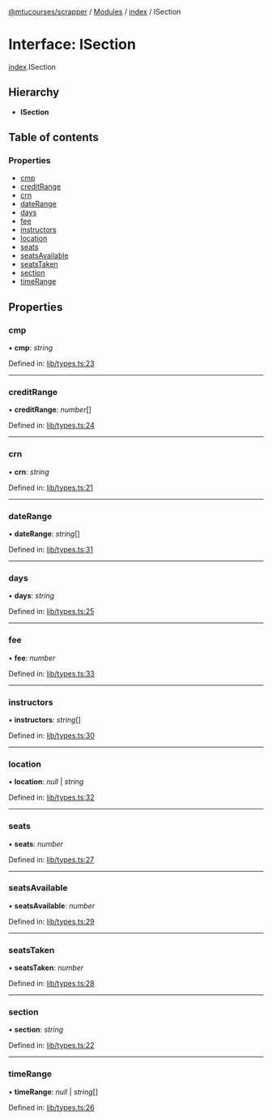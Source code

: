 [@mtucourses/scrapper](../README.md) / [Modules](../modules.md) / [index](../modules/index.md) / ISection

# Interface: ISection

[index](../modules/index.md).ISection

## Hierarchy

* **ISection**

## Table of contents

### Properties

- [cmp](index.isection.md#cmp)
- [creditRange](index.isection.md#creditrange)
- [crn](index.isection.md#crn)
- [dateRange](index.isection.md#daterange)
- [days](index.isection.md#days)
- [fee](index.isection.md#fee)
- [instructors](index.isection.md#instructors)
- [location](index.isection.md#location)
- [seats](index.isection.md#seats)
- [seatsAvailable](index.isection.md#seatsavailable)
- [seatsTaken](index.isection.md#seatstaken)
- [section](index.isection.md#section)
- [timeRange](index.isection.md#timerange)

## Properties

### cmp

• **cmp**: *string*

Defined in: [lib/types.ts:23](https://github.com/Michigan-Tech-Courses/scrapper/blob/41d5d8d/src/lib/types.ts#L23)

___

### creditRange

• **creditRange**: *number*[]

Defined in: [lib/types.ts:24](https://github.com/Michigan-Tech-Courses/scrapper/blob/41d5d8d/src/lib/types.ts#L24)

___

### crn

• **crn**: *string*

Defined in: [lib/types.ts:21](https://github.com/Michigan-Tech-Courses/scrapper/blob/41d5d8d/src/lib/types.ts#L21)

___

### dateRange

• **dateRange**: *string*[]

Defined in: [lib/types.ts:31](https://github.com/Michigan-Tech-Courses/scrapper/blob/41d5d8d/src/lib/types.ts#L31)

___

### days

• **days**: *string*

Defined in: [lib/types.ts:25](https://github.com/Michigan-Tech-Courses/scrapper/blob/41d5d8d/src/lib/types.ts#L25)

___

### fee

• **fee**: *number*

Defined in: [lib/types.ts:33](https://github.com/Michigan-Tech-Courses/scrapper/blob/41d5d8d/src/lib/types.ts#L33)

___

### instructors

• **instructors**: *string*[]

Defined in: [lib/types.ts:30](https://github.com/Michigan-Tech-Courses/scrapper/blob/41d5d8d/src/lib/types.ts#L30)

___

### location

• **location**: *null* \| *string*

Defined in: [lib/types.ts:32](https://github.com/Michigan-Tech-Courses/scrapper/blob/41d5d8d/src/lib/types.ts#L32)

___

### seats

• **seats**: *number*

Defined in: [lib/types.ts:27](https://github.com/Michigan-Tech-Courses/scrapper/blob/41d5d8d/src/lib/types.ts#L27)

___

### seatsAvailable

• **seatsAvailable**: *number*

Defined in: [lib/types.ts:29](https://github.com/Michigan-Tech-Courses/scrapper/blob/41d5d8d/src/lib/types.ts#L29)

___

### seatsTaken

• **seatsTaken**: *number*

Defined in: [lib/types.ts:28](https://github.com/Michigan-Tech-Courses/scrapper/blob/41d5d8d/src/lib/types.ts#L28)

___

### section

• **section**: *string*

Defined in: [lib/types.ts:22](https://github.com/Michigan-Tech-Courses/scrapper/blob/41d5d8d/src/lib/types.ts#L22)

___

### timeRange

• **timeRange**: *null* \| *string*[]

Defined in: [lib/types.ts:26](https://github.com/Michigan-Tech-Courses/scrapper/blob/41d5d8d/src/lib/types.ts#L26)
